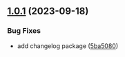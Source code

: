 ## [1.0.1](https://github.com/tabomors/issues-finder/compare/v1.0.0...v1.0.1) (2023-09-18)


### Bug Fixes

* add changelog package ([5ba5080](https://github.com/tabomors/issues-finder/commit/5ba5080c41f5a8a4987227881ef0df7104c4fa56))

